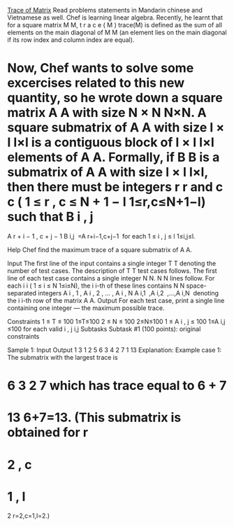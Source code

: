 [Trace of Matrix](https://www.codechef.com/practice/course/1-star-difficulty-problems/DIFF1200/problems/TRACE?tab=statement)
Read problems statements in Mandarin chinese and Vietnamese as well.
Chef is learning linear algebra. Recently, he learnt that for a square matrix 
M
M, 
t
r
a
c
e
(
M
)
trace(M) is defined as the sum of all elements on the main diagonal of 
M
M (an element lies on the main diagonal if its row index and column index are equal).

Now, Chef wants to solve some excercises related to this new quantity, so he wrote down a square matrix 
A
A with size 
N
×
N
N×N. A square submatrix of 
A
A with size 
l
×
l
l×l is a contiguous block of 
l
×
l
l×l elements of 
A
A. Formally, if 
B
B is a submatrix of 
A
A with size 
l
×
l
l×l, then there must be integers 
r
r and 
c
c (
1
≤
r
,
c
≤
N
+
1
−
l
1≤r,c≤N+1−l) such that 
B
i
,
j
=
A
r
+
i
−
1
,
c
+
j
−
1
B 
i,j
​
 =A 
r+i−1,c+j−1
​
  for each 
1
≤
i
,
j
≤
l
1≤i,j≤l.

Help Chef find the maximum trace of a square submatrix of 
A
A.

Input
The first line of the input contains a single integer 
T
T denoting the number of test cases. The description of 
T
T test cases follows.
The first line of each test case contains a single integer 
N
N.
N
N lines follow. For each 
i
i (
1
≤
i
≤
N
1≤i≤N), the 
i
i-th of these lines contains 
N
N space-separated integers 
A
i
,
1
,
A
i
,
2
,
…
,
A
i
,
N
A 
i,1
​
 ,A 
i,2
​
 ,…,A 
i,N
​
  denoting the 
i
i-th row of the matrix 
A
A.
Output
For each test case, print a single line containing one integer — the maximum possible trace.

Constraints
1
≤
T
≤
100
1≤T≤100
2
≤
N
≤
100
2≤N≤100
1
≤
A
i
,
j
≤
100
1≤A 
i,j
​
 ≤100 for each valid 
i
,
j
i,j
Subtasks
Subtask #1 (100 points): original constraints

Sample 1:
Input
Output
1
3
1 2 5
6 3 4
2 7 1
13
Explanation:
Example case 1: The submatrix with the largest trace is

6 3
2 7
which has trace equal to 
6
+
7
=
13
6+7=13. (This submatrix is obtained for 
r
=
2
,
c
=
1
,
l
=
2
r=2,c=1,l=2.)
